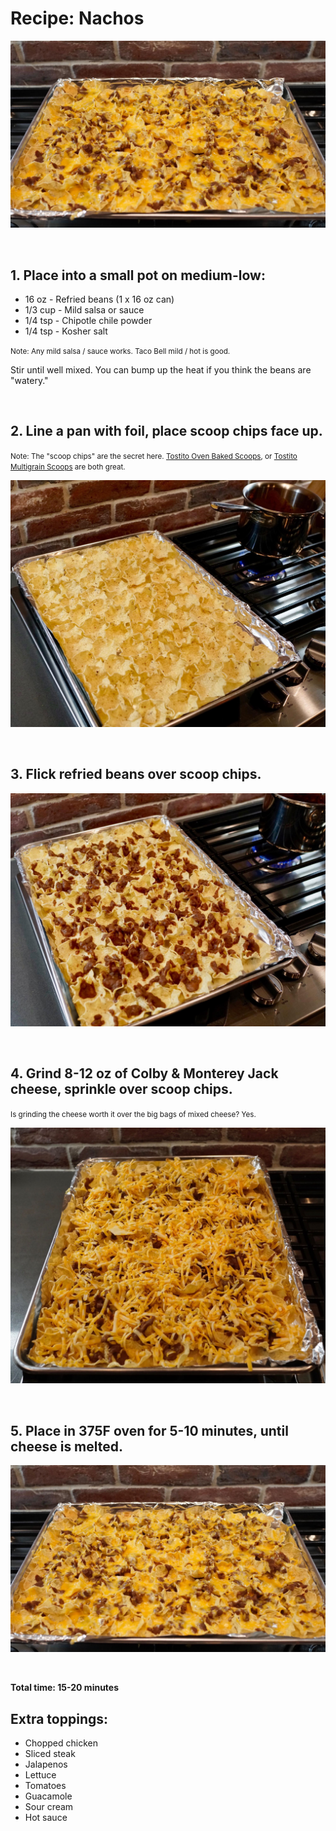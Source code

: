 # Recipe: Nachos

[![](/images/food/nachos-4.jpg)](/images/food/nachos-4.jpg)

<br>

## 1. Place into a small pot on medium-low:
* 16 oz - Refried beans (1 x 16 oz can)
* 1/3 cup - Mild salsa or sauce
* 1/4 tsp - Chipotle chile powder
* 1/4 tsp - Kosher salt

<small>Note: Any mild salsa / sauce works. Taco Bell mild / hot is good.</small>

Stir until well mixed. You can bump up the heat if you think the beans are "watery."

<br>

## 2. Line a pan with foil, place scoop chips face up.

<small>Note: The "scoop chips" are the secret here. [Tostito Oven Baked Scoops](http://www.fritolay.com/snacks/product-page/oven-baked/tostitos-oven-baked-scoops-tortilla-chips), or [Tostito Multigrain Scoops](http://www.fritolay.com/snacks/product-page/tostitos/tostitos-multigrain-scoops-tortilla-chips) are both great.</small>

[![](/images/food/nachos-1.jpg)](/images/food/nachos-1.jpg)

<br>

## 3. Flick refried beans over scoop chips.

[![](/images/food/nachos-2.jpg)](/images/food/nachos-2.jpg)

<br>

## 4. Grind 8-12 oz of Colby & Monterey Jack cheese, sprinkle over scoop chips.

<small>Is grinding the cheese worth it over the big bags of mixed cheese? Yes.</small>

[![](/images/food/nachos-3.jpg)](/images/food/nachos-3.jpg)

<br>

## 5. Place in 375F oven for 5-10 minutes, until cheese is melted.

[![](/images/food/nachos-4.jpg)](/images/food/nachos-4.jpg)

<br>

<strong>Total time: 15-20 minutes</strong>

## Extra toppings:
* Chopped chicken
* Sliced steak
* Jalapenos
* Lettuce
* Tomatoes
* Guacamole
* Sour cream
* Hot sauce